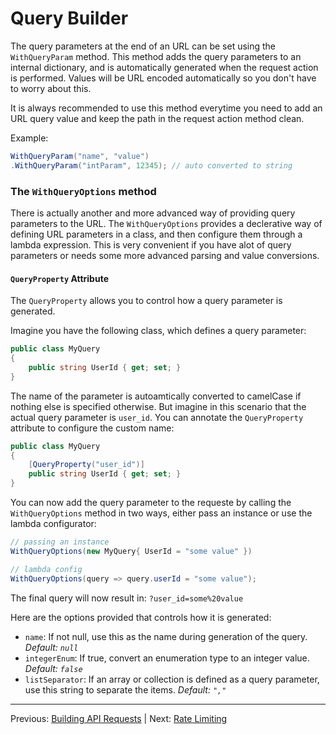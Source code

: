 # Query Builder

The query parameters at the end of an URL can be set using the `WithQueryParam` method. This method adds the query parameters to an internal dictionary, and is automatically generated when the request action is performed. Values will be URL encoded automatically so you don't have to worry about this.

It is always recommended to use this method everytime you need to add an URL query value and keep the path in the request action method clean.

Example:
```cs
WithQueryParam("name", "value")
.WithQueryParam("intParam", 12345); // auto converted to string
```

### The `WithQueryOptions` method
There is actually another and more advanced way of providing query parameters to the URL. The `WithQueryOptions` provides a declerative way of defining URL parameters in a class, and then configure them through a lambda expression. This is very convenient if you have alot of query parameters or needs some more advanced parsing and value conversions.

#### `QueryProperty` Attribute
The `QueryProperty` allows you to control how a query parameter is generated.

Imagine you have the following class, which defines a query parameter:
```cs
public class MyQuery
{
    public string UserId { get; set; }
}
```

The name of the parameter is autoamtically converted to camelCase if nothing else is specified otherwise. But imagine in this scenario that the actual query parameter is `user_id`. You can annotate the `QueryProperty` attribute to configure the custom name:
```cs
public class MyQuery
{
    [QueryProperty("user_id")]
    public string UserId { get; set; }
}
```

You can now add the query parameter to the requeste by calling the `WithQueryOptions` method in two ways, either pass an instance or use the lambda configurator:
```cs
// passing an instance
WithQueryOptions(new MyQuery{ UserId = "some value" })

// lambda config
WithQueryOptions(query => query.userId = "some value");
```

The final query will now result in: `?user_id=some%20value`

Here are the options provided that controls how it is generated:
- `name`: If not null, use this as the name during generation of the query. *Default: `null`*
- `integerEnum`: If true, convert an enumeration type to an integer value. *Default: `false`*
- `listSeparator`: If an array or collection is defined as a query parameter, use this string to separate the items. *Default: `","`*

---

Previous: [Building API Requests](building-requests.md) | Next: [Rate Limiting](rate-limiting.md)